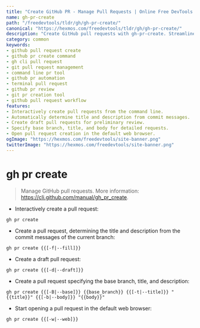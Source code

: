 ```yaml
---
title: "Create GitHub PR - Manage Pull Requests | Online Free DevTools by Hexmos"
name: gh-pr-create
path: "/freedevtools/tldr/gh/gh-pr-create/"
canonical: "https://hexmos.com/freedevtools/tldr/gh/gh-pr-create/"
description: "Create GitHub pull requests with gh-pr-create. Streamline your development workflow and collaborate efficiently. Free online tool, no registration required."
category: common
keywords:
- github pull request create
- github pr create command
- gh cli pull request
- git pull request management
- command line pr tool
- github pr automation
- terminal pull request
- github pr review
- git pr creation tool
- github pull request workflow
features:
- Interactively create pull requests from the command line.
- Automatically determine title and description from commit messages.
- Create draft pull requests for preliminary review.
- Specify base branch, title, and body for detailed requests.
- Open pull request creation in the default web browser.
ogImage: "https://hexmos.com/freedevtools/site-banner.png"
twitterImage: "https://hexmos.com/freedevtools/site-banner.png"
---
```


# gh pr create

> Manage GitHub pull requests.
> More information: <https://cli.github.com/manual/gh_pr_create>.

- Interactively create a pull request:

`gh pr create`

- Create a pull request, determining the title and description from the commit messages of the current branch:

`gh pr create {{[-f|--fill]}}`

- Create a draft pull request:

`gh pr create {{[-d|--draft]}}`

- Create a pull request specifying the base branch, title, and description:

`gh pr create {{[-B|--base]}} {{base_branch}} {{[-t|--title]}} "{{title}}" {{[-b|--body]}} "{{body}}"`

- Start opening a pull request in the default web browser:

`gh pr create {{[-w|--web]}}`
